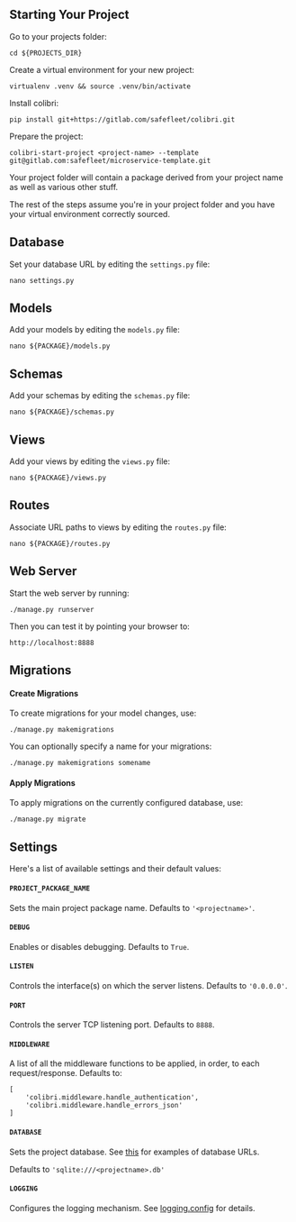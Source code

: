 
## Starting Your Project

Go to your projects folder:

    cd ${PROJECTS_DIR}

Create a virtual environment for your new project:

    virtualenv .venv && source .venv/bin/activate

Install colibri:

    pip install git+https://gitlab.com/safefleet/colibri.git

Prepare the project:

    colibri-start-project <project-name> --template git@gitlab.com:safefleet/microservice-template.git 

Your project folder will contain a package derived from your project name as well as various other stuff.

The rest of the steps assume you're in your project folder and you have your virtual environment correctly sourced.


## Database

Set your database URL by editing the `settings.py` file:

    nano settings.py 


## Models

Add your models by editing the `models.py` file:

    nano ${PACKAGE}/models.py 


## Schemas

Add your schemas by editing the `schemas.py` file:

    nano ${PACKAGE}/schemas.py 


## Views

Add your views by editing the `views.py` file:

    nano ${PACKAGE}/views.py


## Routes

Associate URL paths to views by editing the `routes.py` file: 

    nano ${PACKAGE}/routes.py


## Web Server

Start the web server by running:

    ./manage.py runserver

Then you can test it by pointing your browser to:

    http://localhost:8888


## Migrations

#### Create Migrations

To create migrations for your model changes, use:

    ./manage.py makemigrations

You can optionally specify a name for your migrations:

    ./manage.py makemigrations somename

#### Apply Migrations

To apply migrations on the currently configured database, use:

    ./manage.py migrate


## Settings

Here's a list of available settings and their default values:

#### `PROJECT_PACKAGE_NAME`

Sets the main project package name. Defaults to `'<projectname>'`.

#### `DEBUG`

Enables or disables debugging. Defaults to `True`.

#### `LISTEN`

Controls the interface(s) on which the server listens. Defaults to `'0.0.0.0'`.

#### `PORT`

Controls the server TCP listening port. Defaults to `8888`.

#### `MIDDLEWARE`

A list of all the middleware functions to be applied, in order, to each request/response. Defaults to:

    [
        'colibri.middleware.handle_authentication',
        'colibri.middleware.handle_errors_json'
    ]

#### `DATABASE`

Sets the project database.
See [this](http://docs.peewee-orm.com/en/latest/peewee/database.html#connecting-using-a-database-url) for examples of
database URLs.

Defaults to `'sqlite:///<projectname>.db'`

#### `LOGGING`

Configures the logging mechanism.
See [logging.config](https://docs.python.org/3.7/library/logging.config.html) for details.
